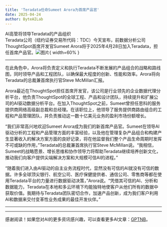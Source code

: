 ```yaml
---
title: 'Teradata任命Sumeet Arora为首席产品官'
date: 2025-04-24
author: ByteAILab
---
```


AI高管将领导Teradata的产品组织  
Teradata公司（纽约证券交易所代码：TDC）今天宣布，前数据分析公司ThoughtSpot首席开发官Sumeet Arora将于2025年4月28日加入Teradata，担任首席产品官。![图片](https://ai-techpark.com/wp-content/uploads/Teradata.jpg){ width=60% }

---
在此角色中，Arora将负责定义和执行Teradata不断发展的产品组合的战略和路线图，同时领导产品和工程团队，以确保最大程度的创新、性能和效率。Arora将向Teradata的总裁兼首席执行官Steve McMillan汇报。

Arora最近在ThoughtSpot担任首席开发官，该公司是行业领先的企业数据代理分析平台，他负责ThoughtSpot的全球工程、产品和设计团队，持续提升和扩展公司的AI驱动数据分析平台。在加入ThoughtSpot之前，Sumeet曾担任思科的服务提供商网络高级副总裁和总经理。在该职位上，他领导了服务提供商路由组合的工程和产品管理团队，并负责推动这一数十亿美元业务的盈利市场份额增长。

“我们非常高兴地欢迎Sumeet Arora成为我们的新首席产品官。Sumeet在领导AI驱动分析的工程和产品管理方面的丰富经验，以及他在管理复杂产品组合和构建产生显著收入的解决方案方面的良好记录，将在他监督我们整个产品生命周期时发挥不可或缺的作用，”Teradata的总裁兼首席执行官Steve McMillan说。“我相信，Sumeet的战略愿景、增长思维和协作领导力将帮助Teradata继续培养创新文化，推动我们向客户提供尖端解决方案和大规模可信AI的进程。”

“随着我们进入由AI驱动的自主业务流程时代，显然没有可信的AI就没有可信的数据。许多全球顶尖银行、航空公司、医疗保健提供者、通信公司、零售商等都在使用Teradata平台的力量进行数据驱动决策，”Arora说。“凭借其可信的AI、分析和数据能力，Teradata在本地和多云环境下均能独特地使客户从他们所有的数据中获取价值。我期待与Teradata团队密切合作，加速产品创新，成为我们客户利用AI和数据来交付变革性业务成果的最佳开发伙伴。”

---
---
感谢阅读！如果您对AI的更多资讯感兴趣，可以查看更多AI文章：[GPTNB](https://gptnb.com)。
